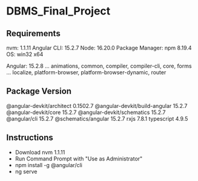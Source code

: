 # DBMS_Final_Project

## Requirements
nvm: 1.1.11
Angular CLI: 15.2.7
Node: 16.20.0
Package Manager: npm 8.19.4
OS: win32 x64

Angular: 15.2.8
... animations, common, compiler, compiler-cli, core, forms
... localize, platform-browser, platform-browser-dynamic, router

Package                         Version
---------------------------------------------------------
@angular-devkit/architect       0.1502.7
@angular-devkit/build-angular   15.2.7
@angular-devkit/core            15.2.7
@angular-devkit/schematics      15.2.7
@angular/cli                    15.2.7
@schematics/angular             15.2.7
rxjs                            7.8.1
typescript                      4.9.5

## Instructions

- Download nvm 1.1.11
- Run Command Prompt with "Use as Administrator"
- npm install -g @angular/cli
- ng serve
